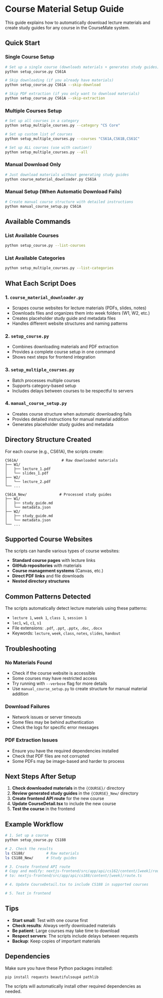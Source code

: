 # Course Material Setup Guide

This guide explains how to automatically download lecture materials and create study guides for any course in the CourseMate system.

## Quick Start

### Single Course Setup
```bash
# Set up a single course (downloads materials + generates study guides)
python setup_course.py CS61A

# Skip downloading (if you already have materials)
python setup_course.py CS61A --skip-download

# Skip PDF extraction (if you only want to download materials)
python setup_course.py CS61A --skip-extraction
```

### Multiple Courses Setup
```bash
# Set up all courses in a category
python setup_multiple_courses.py --category "CS Core"

# Set up custom list of courses
python setup_multiple_courses.py --courses "CS61A,CS61B,CS61C"

# Set up ALL courses (use with caution!)
python setup_multiple_courses.py --all
```

### Manual Download Only
```bash
# Just download materials without generating study guides
python course_material_downloader.py CS61A
```

### Manual Setup (When Automatic Download Fails)
```bash
# Create manual course structure with detailed instructions
python manual_course_setup.py CS61A
```

## Available Commands

### List Available Courses
```bash
python setup_course.py --list-courses
```

### List Available Categories
```bash
python setup_multiple_courses.py --list-categories
```

## What Each Script Does

### 1. `course_material_downloader.py`
- Scrapes course websites for lecture materials (PDFs, slides, notes)
- Downloads files and organizes them into week folders (W1, W2, etc.)
- Creates placeholder study guide and metadata files
- Handles different website structures and naming patterns

### 2. `setup_course.py`
- Combines downloading materials and PDF extraction
- Provides a complete course setup in one command
- Shows next steps for frontend integration

### 3. `setup_multiple_courses.py`
- Batch processes multiple courses
- Supports category-based setup
- Includes delays between courses to be respectful to servers

### 4. `manual_course_setup.py`
- Creates course structure when automatic downloading fails
- Provides detailed instructions for manual material addition
- Generates placeholder study guides and metadata

## Directory Structure Created

For each course (e.g., CS61A), the scripts create:

```
CS61A/                    # Raw downloaded materials
├── W1/
│   ├── lecture_1.pdf
│   └── slides_1.pdf
├── W2/
│   └── lecture_2.pdf
└── ...

CS61A_New/               # Processed study guides
├── W1/
│   ├── study_guide.md
│   └── metadata.json
├── W2/
│   ├── study_guide.md
│   └── metadata.json
└── ...
```

## Supported Course Websites

The scripts can handle various types of course websites:

- **Standard course pages** with lecture links
- **GitHub repositories** with materials
- **Course management systems** (Canvas, etc.)
- **Direct PDF links** and file downloads
- **Nested directory structures**

## Common Patterns Detected

The scripts automatically detect lecture materials using these patterns:

- `lecture 1`, `week 1`, `class 1`, `session 1`
- `lec1`, `w1`, `c1`, `s1`
- File extensions: `.pdf`, `.ppt`, `.pptx`, `.doc`, `.docx`
- Keywords: `lecture`, `week`, `class`, `notes`, `slides`, `handout`

## Troubleshooting

### No Materials Found
- Check if the course website is accessible
- Some courses may have restricted access
- Try running with `--verbose` flag for more details
- Use `manual_course_setup.py` to create structure for manual material addition

### Download Failures
- Network issues or server timeouts
- Some files may be behind authentication
- Check the logs for specific error messages

### PDF Extraction Issues
- Ensure you have the required dependencies installed
- Check that PDF files are not corrupted
- Some PDFs may be image-based and harder to process

## Next Steps After Setup

1. **Check downloaded materials** in the `{COURSE}/` directory
2. **Review generated study guides** in the `{COURSE}_New/` directory
3. **Create frontend API route** for the new course
4. **Update CourseDetail.tsx** to include the new course
5. **Test the course** in the frontend

## Example Workflow

```bash
# 1. Set up a course
python setup_course.py CS188

# 2. Check the results
ls CS188/          # Raw materials
ls CS188_New/      # Study guides

# 3. Create frontend API route
# Copy and modify: nextjs-frontend/src/app/api/cs162/content/[week]/route.ts
# to: nextjs-frontend/src/app/api/cs188/content/[week]/route.ts

# 4. Update CourseDetail.tsx to include CS188 in supported courses

# 5. Test in frontend
```

## Tips

- **Start small**: Test with one course first
- **Check results**: Always verify downloaded materials
- **Be patient**: Large courses may take time to download
- **Respect servers**: The scripts include delays between requests
- **Backup**: Keep copies of important materials

## Dependencies

Make sure you have these Python packages installed:

```bash
pip install requests beautifulsoup4 pathlib
```

The scripts will automatically install other required dependencies as needed.
